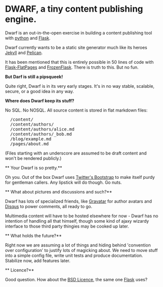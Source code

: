 # DWARF, a tiny content publishing engine.

Dwarf is an out-in-the-open exercise in building a content publishing tool with [python](http://python.org) and [Flask]().

Dwarf currently wants to be a static site generator much like its heroes [Jekyll](http://jekyllrb.com/) and [Pelican](http://blog.getpelican.com/). 

It has been mentioned that this is entirely possible in 50 lines of code with [Flask-FlatPages](http://pythonhosted.org/Flask-FlatPages/) and [FrozenFlask](http://pythonhosted.org/Frozen-Flask/). There is truth to this. But no fun.

**But Darf is still a pipsqueek!**

Quite right, Dwarf is in its very early stages. It's in no way stable, scalable, secure, or a good idea in any way. 

**Where does Dwarf keep its stuff?**

No SQL. No NOSQL. All source content is stored in flat markdown files:

<pre>
  /content/  
  /content/authors/  
  /content/authors/alice.md  
  /content/authors/_bob.md  
  /blog/example.md  
  /pages/about.md  
</pre>

(Files starting with an underscore are assumed to be draft content and won't be
rendered publicly.)


** Your Dwarf is so pretty.**

Oh you. Out of the box Dwarf uses [Twitter's Bootstrap](http://getbootstrap.com) to make itself purdy for gentleman callers.  Any lipstick will do though. Go nuts.

** What about pictures and discussions and such?**

Dwarf has lots of specialized friends, like [Gravatar](http://en.gravatar.com/) for author avatars and [Disqus](http://disqus.com/) to power comments, all ready to go.

Multimedia content will have to be hosted elsewhere for now - Dwarf has no intention of handling all that himself, though some kind of ajaxy wizardy interface to those third party thingies may be cooked up later.

** What holds the future?**

Right now we are assuming a lot of things and hiding behind 'convention over configuration' to justify lots of magicking about. We need to move stuff into a simple config file, write unit tests and produce documentation. Stabilize now, add features later. 

** Licence?**

Good question. How about the [BSD Licence](http://flask.pocoo.org/docs/license/), the same one [Flask](http://flask.pocoo.org) uses?

